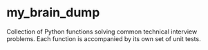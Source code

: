 # my_brain_dump

Collection of Python functions solving common technical interview problems.
Each function is accompanied by its own set of unit tests.